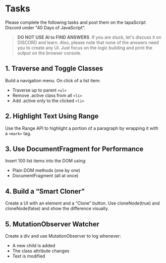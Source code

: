 # Tasks

Please complete the following tasks and post them on the tapaScript Discord under "40 Days of JavaScript".

> **DO NOT USE AI to FIND ANSWERS**. If you are stuck, let's discuss it on DISCORD and learn. Also, please note that none of the answers need you to create any UI. Just focus on the logic building and print the output on the browser console.

## 1. Traverse and Toggle Classes

Build a navigation menu. On click of a list item:

- Traverse up to parent `<ul>`
- Remove .active class from all `<li>`
- Add .active only to the clicked `<li>`

## 2. Highlight Text Using Range

Use the Range API to highlight a portion of a paragraph by wrapping it with a `<mark>` tag.

## 3. Use DocumentFragment for Performance

Insert 100 list items into the DOM using:

- Plain DOM methods (one by one)
- DocumentFragment (all at once)

## 4. Build a “Smart Cloner”

Create a UI with an element and a “Clone” button. Use cloneNode(true) and cloneNode(false) and show the difference visually.

## 5. MutationObserver Watcher

Create a div and use MutationObserver to log whenever:

- A new child is added
- The class attribute changes
- Text is modified